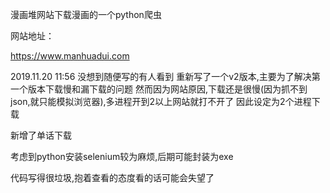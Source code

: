 漫画堆网站下载漫画的一个python爬虫



网站地址：

https://www.manhuadui.com

2019.11.20  11:56
没想到随便写的有人看到
重新写了一个v2版本,主要为了解决第一个版本下载慢和漏下载的问题
然而因为网站原因,下载还是很慢(因为抓不到json,就只能模拟浏览器),多进程开到2以上网站就打不开了
因此设定为2个进程下载

新增了单话下载

考虑到python安装selenium较为麻烦,后期可能封装为exe

代码写得很垃圾,抱着查看的态度看的话可能会失望了
